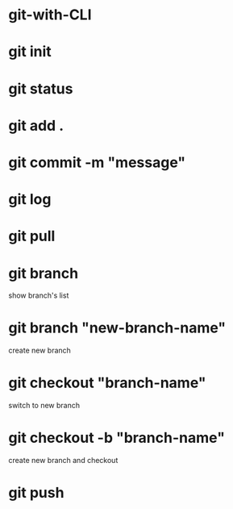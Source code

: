 # git-with-CLI

# git init
# git status
# git add .
# git commit -m "message"
# git log

# git pull
# git branch
show branch's list
# git branch "new-branch-name"
create new branch
# git checkout "branch-name"
switch to new branch
# git checkout -b "branch-name"
create new branch and checkout 
# git push
